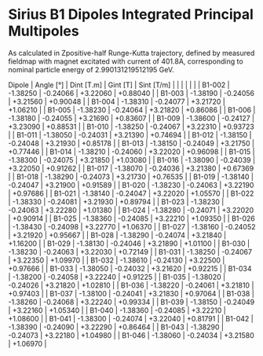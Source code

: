 Sirius B1 Dipoles Integrated Principal Multipoles
=================================================

As calculated in Zpositive-half Runge-Kutta trajectory,
defined by measured fieldmap with magnet excitated with current of 401.8A,
corresponding to nominal particle energy of 2.990131219512195 GeV.

  Dipole   |  Angle [°]   |  Dint [T.m]  |   Gint [T]   |  Sint [T/m]  |
           |              |              |              |              |
|  B1-002  |   -1.38250   |   -0.24066   |   +3.22060   |   +0.88040   |
|  B1-003  |   -1.38190   |   -0.24056   |   +3.21560   |   +0.90048   |
|  B1-004  |   -1.38310   |   -0.24077   |   +3.21720   |   +1.06210   |
|  B1-005  |   -1.38230   |   -0.24064   |   +3.21820   |   +0.86086   |
|  B1-006  |   -1.38180   |   -0.24055   |   +3.21690   |   +0.83607   |
|  B1-009  |   -1.38600   |   -0.24127   |   +3.23090   |   +0.88531   |
|  B1-010  |   -1.38250   |   -0.24067   |   +3.22310   |   +0.93723   |
|  B1-011  |   -1.38050   |   -0.24031   |   +3.21390   |   +0.74694   |
|  B1-012  |   -1.38150   |   -0.24048   |   +3.21930   |   +0.85178   |
|  B1-013  |   -1.38150   |   -0.24049   |   +3.21750   |   +0.77446   |
|  B1-014  |   -1.38210   |   -0.24060   |   +3.22020   |   +0.96098   |
|  B1-015  |   -1.38300   |   -0.24075   |   +3.21850   |   +1.03080   |
|  B1-016  |   -1.38090   |   -0.24039   |   +3.22050   |   +0.91262   |
|  B1-017  |   -1.38070   |   -0.24036   |   +3.21380   |   +0.67369   |
|  B1-018  |   -1.38290   |   -0.24073   |   +3.21730   |   +0.76535   |
|  B1-019  |   -1.38140   |   -0.24047   |   +3.21900   |   +0.91589   |
|  B1-020  |   -1.38230   |   -0.24063   |   +3.22190   |   +0.97686   |
|  B1-021  |   -1.38140   |   -0.24047   |   +3.22020   |   +1.05570   |
|  B1-022  |   -1.38330   |   -0.24081   |   +3.21930   |   +0.89794   |
|  B1-023  |   -1.38230   |   -0.24063   |   +3.22280   |   +1.01380   |
|  B1-024  |   -1.38280   |   -0.24071   |   +3.22020   |   +0.90914   |
|  B1-025  |   -1.38360   |   -0.24085   |   +3.22210   |   +1.09350   |
|  B1-026  |   -1.38430   |   -0.24098   |   +3.22770   |   +1.06370   |
|  B1-027  |   -1.38160   |   -0.24052   |   +3.21920   |   +0.95667   |
|  B1-028  |   -1.38290   |   -0.24074   |   +3.21840   |   +1.16200   |
|  B1-029  |   -1.38130   |   -0.24046   |   +3.21890   |   +1.01100   |
|  B1-030  |   -1.38230   |   -0.24063   |   +3.22030   |   +0.72149   |
|  B1-031  |   -1.38250   |   -0.24067   |   +3.22350   |   +1.09970   |
|  B1-032  |   -1.38610   |   -0.24130   |   +3.22500   |   +0.97666   |
|  B1-033  |   -1.38050   |   -0.24032   |   +3.21620   |   +0.92215   |
|  B1-034  |   -1.38200   |   -0.24058   |   +3.22240   |   +0.91225   |
|  B1-035  |   -1.38020   |   -0.24026   |   +3.21820   |   +1.02810   |
|  B1-036  |   -1.38220   |   -0.24061   |   +3.21810   |   +0.97403   |
|  B1-037  |   -1.38100   |   -0.24041   |   +3.21830   |   +0.97064   |
|  B1-038  |   -1.38260   |   -0.24068   |   +3.22240   |   +0.99334   |
|  B1-039  |   -1.38150   |   -0.24049   |   +3.22160   |   +1.05340   |
|  B1-040  |   -1.38360   |   -0.24085   |   +3.22210   |   +1.08600   |
|  B1-041  |   -1.38300   |   -0.24074   |   +3.22040   |   +0.81791   |
|  B1-042  |   -1.38390   |   -0.24090   |   +3.22290   |   +0.86464   |
|  B1-043  |   -1.38290   |   -0.24073   |   +3.22180   |   +1.04980   |
|  B1-046  |   -1.38060   |   -0.24034   |   +3.21580   |   +1.06970   |
